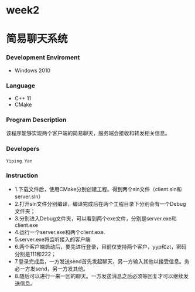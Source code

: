 # week2
简易聊天系统
=====================================================

### Development Enviroment
- Windows 2010

### Language 
- C++ 11
- CMake



### Program Description
该程序能够实现两个客户端的简易聊天，服务端会接收和转发相关信息。


### Developers
    Yiping Yan

### Instruction
- 1.下载文件后，使用CMake分别创建工程。得到两个sln文件（client.sln和server.sln）
- 2.打开sln文件分别编译，编译完成后在两个工程目录下分别会有一个Debug文件夹；
- 3.分别进入Debug文件夹，可以看到两个exe文件，分别是server.exe和client.exe
- 4.运行一个server.exe和两个client.exe.
- 5.server.exe将监听接入的客户端
- 6.两个客户端启动后，要先进行登录，目前仅支持两个客户，yyp和zt，密码分别是111和222；
- 7.登录完成后，一方发送send首先发起聊天，另一方输入其他以接受信息。务必一方发send，另一方发其他。
- 8.随后可以进行一来一回的聊天。一方发送消息之后必须等回复才可以继续发送信息。
   
    


